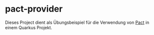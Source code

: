 # pact-provider

Dieses Project dient als Übungsbeispiel für die Verwendung von [Pact](https://docs.pact.io/) in einem Quarkus Projekt.

